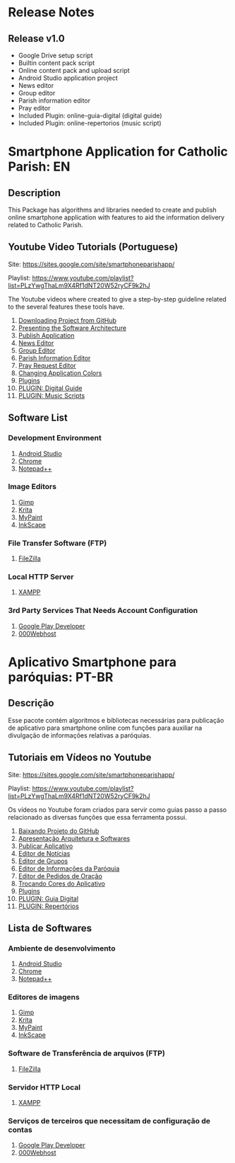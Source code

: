 # Release Notes #

## Release v1.0 ##

* Google Drive setup script
* Builtin content pack script
* Online content pack and upload script
* Android Studio application project
* News editor
* Group editor
* Parish information editor
* Pray editor
* Included Plugin: online-guia-digital (digital guide)
* Included Plugin: online-repertorios (music script)

# Smartphone Application for Catholic Parish: EN #

## Description ##

This Package has algorithms and libraries needed to create and publish online smartphone application with features to aid the information delivery related to Catholic Parish.

## Youtube Video Tutorials (Portuguese) ##

Site: https://sites.google.com/site/smartphoneparishapp/

Playlist: https://www.youtube.com/playlist?list=PLzYwgThaLm9X4Rf1dNT20W52ryCF9k2hJ

The Youtube videos where created to give a step-by-step guideline related to the several features these tools have.

1. [Downloading Project from GitHub](https://youtu.be/UUGD_SbGjyk)
1. [Presenting the Software Architecture](https://youtu.be/dyWYwTL6vzA)
1. [Publish Application](https://youtu.be/ynvnRtJN-sg)
1. [News Editor](https://youtu.be/jZEcCWmhN0c)
1. [Group Editor](https://youtu.be/HcCmkzr6Utg)
1. [Parish Information Editor](https://youtu.be/tPjJglzY8dU)
1. [Pray Request Editor](https://youtu.be/AeJoLf-WFjs)
1. [Changing Application Colors](https://youtu.be/3-m6wBR8OeE)
1. [Plugins](https://youtu.be/-OdgHzSNvX0)
1. [PLUGIN: Digital Guide](https://youtu.be/D9x8yRH0loM)
1. [PLUGIN: Music Scripts](https://youtu.be/sI1sC48iKEA)

## Software List ##

### Development Environment

1. [Android Studio](https://developer.android.com/studio/)
1. [Chrome](https://www.google.com.br/chrome/browser/desktop/)
1. [Notepad++](https://notepad-plus-plus.org/)

### Image Editors

1. [Gimp](https://www.gimp.org/)
1. [Krita](https://krita.org/)
1. [MyPaint](http://mypaint.org/)
1. [InkScape](https://inkscape.org/)

### File Transfer Software (FTP)

1. [FileZilla](https://filezilla-project.org/)

### Local HTTP Server

1. [XAMPP](https://www.apachefriends.org/pt_br/index.html)

### 3rd Party Services That Needs Account Configuration

1. [Google Play Developer](https://play.google.com/apps/publish/)
1. [000Webhost](https://www.000webhost.com/)


# Aplicativo Smartphone para paróquias: PT-BR #

## Descrição ##

Esse pacote contém algoritmos e bibliotecas necessárias para publicação de aplicativo para smartphone online com funções para auxiliar na divulgação de informações relativas a paróquias.

## Tutoriais em Vídeos no Youtube ##

Site: https://sites.google.com/site/smartphoneparishapp/

Playlist: https://www.youtube.com/playlist?list=PLzYwgThaLm9X4Rf1dNT20W52ryCF9k2hJ

Os vídeos no Youtube foram criados para servir como guias passo a passo relacionado as diversas funções que essa ferramenta possui.

1. [Baixando Projeto do GitHub](https://youtu.be/UUGD_SbGjyk)
1. [Apresentação Arquitetura e Softwares](https://youtu.be/dyWYwTL6vzA)
1. [Publicar Aplicativo](https://youtu.be/ynvnRtJN-sg)
1. [Editor de Notícias](https://youtu.be/jZEcCWmhN0c)
1. [Editor de Grupos](https://youtu.be/HcCmkzr6Utg)
1. [Editor de Informações da Paróquia](https://youtu.be/tPjJglzY8dU)
1. [Editor de Pedidos de Oração](https://youtu.be/AeJoLf-WFjs)
1. [Trocando Cores do Aplicativo](https://youtu.be/3-m6wBR8OeE)
1. [Plugins](https://youtu.be/-OdgHzSNvX0)
1. [PLUGIN: Guia Digital](https://youtu.be/D9x8yRH0loM)
1. [PLUGIN: Repertórios](https://youtu.be/sI1sC48iKEA)

## Lista de Softwares ##

### Ambiente de desenvolvimento

1. [Android Studio](https://developer.android.com/studio/)
1. [Chrome](https://www.google.com.br/chrome/browser/desktop/)
1. [Notepad++](https://notepad-plus-plus.org/)

### Editores de imagens

1. [Gimp](https://www.gimp.org/)
1. [Krita](https://krita.org/)
1. [MyPaint](http://mypaint.org/)
1. [InkScape](https://inkscape.org/)

### Software de Transferência de arquivos (FTP)

1. [FileZilla](https://filezilla-project.org/)

### Servidor HTTP Local

1. [XAMPP](https://www.apachefriends.org/pt_br/index.html)

### Serviços de terceiros que necessitam de configuração de contas

1. [Google Play Developer](https://play.google.com/apps/publish/)
1. [000Webhost](https://www.000webhost.com/)
